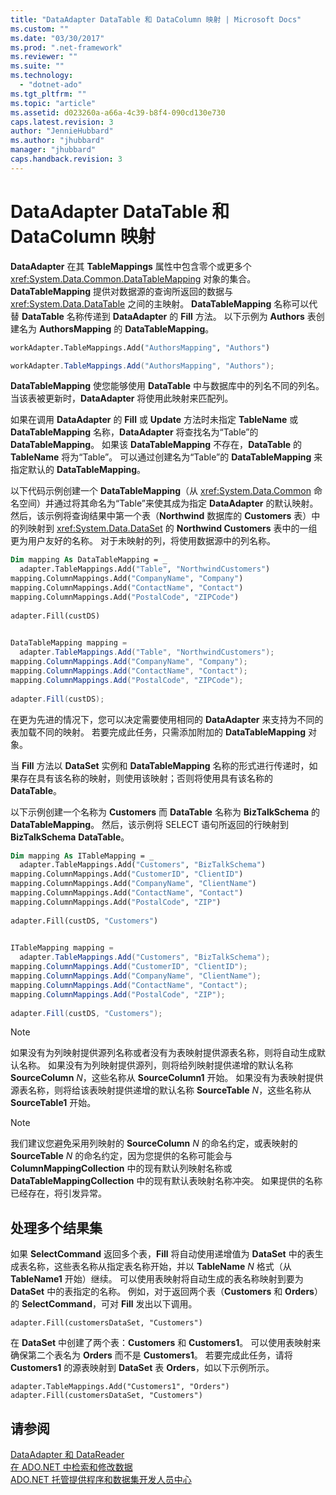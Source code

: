 ```yaml
---
title: "DataAdapter DataTable 和 DataColumn 映射 | Microsoft Docs"
ms.custom: ""
ms.date: "03/30/2017"
ms.prod: ".net-framework"
ms.reviewer: ""
ms.suite: ""
ms.technology: 
  - "dotnet-ado"
ms.tgt_pltfrm: ""
ms.topic: "article"
ms.assetid: d023260a-a66a-4c39-b8f4-090cd130e730
caps.latest.revision: 3
author: "JennieHubbard"
ms.author: "jhubbard"
manager: "jhubbard"
caps.handback.revision: 3
---
```

# DataAdapter DataTable 和 DataColumn 映射
**DataAdapter** 在其 **TableMappings** 属性中包含零个或更多个 <xref:System.Data.Common.DataTableMapping> 对象的集合。  **DataTableMapping** 提供对数据源的查询所返回的数据与 <xref:System.Data.DataTable> 之间的主映射。  **DataTableMapping** 名称可以代替 **DataTable** 名称传递到 **DataAdapter** 的 **Fill** 方法。  以下示例为 **Authors** 表创建名为 **AuthorsMapping** 的 **DataTableMapping**。  
  
```vb  
workAdapter.TableMappings.Add("AuthorsMapping", "Authors")  
```  
  
```csharp  
workAdapter.TableMappings.Add("AuthorsMapping", "Authors");  
```  
  
 **DataTableMapping** 使您能够使用 **DataTable** 中与数据库中的列名不同的列名。  当该表被更新时，**DataAdapter** 将使用此映射来匹配列。  
  
 如果在调用 **DataAdapter** 的 **Fill** 或 **Update** 方法时未指定 **TableName** 或 **DataTableMapping** 名称，**DataAdapter** 将查找名为“Table”的 **DataTableMapping**。  如果该 **DataTableMapping** 不存在，**DataTable** 的 **TableName** 将为“Table”。  可以通过创建名为“Table”的 **DataTableMapping** 来指定默认的 **DataTableMapping**。  
  
 以下代码示例创建一个 **DataTableMapping**（从 <xref:System.Data.Common> 命名空间）并通过将其命名为“Table”来使其成为指定 **DataAdapter** 的默认映射。  然后，该示例将查询结果中第一个表（**Northwind** 数据库的 **Customers** 表）中的列映射到 <xref:System.Data.DataSet> 的 **Northwind Customers** 表中的一组更为用户友好的名称。  对于未映射的列，将使用数据源中的列名称。  
  
```vb  
Dim mapping As DataTableMapping = _  
  adapter.TableMappings.Add("Table", "NorthwindCustomers")  
mapping.ColumnMappings.Add("CompanyName", "Company")  
mapping.ColumnMappings.Add("ContactName", "Contact")  
mapping.ColumnMappings.Add("PostalCode", "ZIPCode")  
  
adapter.Fill(custDS)  
  
```  
  
```csharp  
DataTableMapping mapping =   
  adapter.TableMappings.Add("Table", "NorthwindCustomers");  
mapping.ColumnMappings.Add("CompanyName", "Company");  
mapping.ColumnMappings.Add("ContactName", "Contact");  
mapping.ColumnMappings.Add("PostalCode", "ZIPCode");  
  
adapter.Fill(custDS);  
```  
  
 在更为先进的情况下，您可以决定需要使用相同的 **DataAdapter** 来支持为不同的表加载不同的映射。  若要完成此任务，只需添加附加的 **DataTableMapping** 对象。  
  
 当 **Fill** 方法以 **DataSet** 实例和 **DataTableMapping** 名称的形式进行传递时，如果存在具有该名称的映射，则使用该映射；否则将使用具有该名称的 **DataTable**。  
  
 以下示例创建一个名称为 **Customers** 而 **DataTable** 名称为 **BizTalkSchema** 的 **DataTableMapping**。  然后，该示例将 SELECT 语句所返回的行映射到 **BizTalkSchema** **DataTable**。  
  
```vb  
Dim mapping As ITableMapping = _  
  adapter.TableMappings.Add("Customers", "BizTalkSchema")  
mapping.ColumnMappings.Add("CustomerID", "ClientID")  
mapping.ColumnMappings.Add("CompanyName", "ClientName")  
mapping.ColumnMappings.Add("ContactName", "Contact")  
mapping.ColumnMappings.Add("PostalCode", "ZIP")  
  
adapter.Fill(custDS, "Customers")  
  
```  
  
```csharp  
ITableMapping mapping =   
  adapter.TableMappings.Add("Customers", "BizTalkSchema");  
mapping.ColumnMappings.Add("CustomerID", "ClientID");  
mapping.ColumnMappings.Add("CompanyName", "ClientName");  
mapping.ColumnMappings.Add("ContactName", "Contact");  
mapping.ColumnMappings.Add("PostalCode", "ZIP");  
  
adapter.Fill(custDS, "Customers");  
```  
  
> [!NOTE]
>  如果没有为列映射提供源列名称或者没有为表映射提供源表名称，则将自动生成默认名称。  如果没有为列映射提供源列，则将给列映射提供递增的默认名称 **SourceColumn** *N*，这些名称从 **SourceColumn1** 开始。  如果没有为表映射提供源表名称，则将给该表映射提供递增的默认名称 **SourceTable** *N*，这些名称从 **SourceTable1** 开始。  
  
> [!NOTE]
>  我们建议您避免采用列映射的 **SourceColumn** *N* 的命名约定，或表映射的 **SourceTable** *N* 的命名约定，因为您提供的名称可能会与 **ColumnMappingCollection** 中的现有默认列映射名称或 **DataTableMappingCollection** 中的现有默认表映射名称冲突。  如果提供的名称已经存在，将引发异常。  
  
## 处理多个结果集  
 如果 **SelectCommand** 返回多个表，**Fill** 将自动使用递增值为 **DataSet** 中的表生成表名称，这些表名称从指定表名称开始，并以 **TableName** *N* 格式（从 **TableName1** 开始）继续。  可以使用表映射将自动生成的表名称映射到要为 **DataSet** 中的表指定的名称。  例如，对于返回两个表（**Customers** 和 **Orders**）的 **SelectCommand**，可对 **Fill** 发出以下调用。  
  
```  
adapter.Fill(customersDataSet, "Customers")  
```  
  
 在 **DataSet** 中创建了两个表：**Customers** 和 **Customers1**。  可以使用表映射来确保第二个表名为 **Orders** 而不是 **Customers1**。  若要完成此任务，请将 **Customers1** 的源表映射到 **DataSet** 表 **Orders**，如以下示例所示。  
  
```  
adapter.TableMappings.Add("Customers1", "Orders")  
adapter.Fill(customersDataSet, "Customers")  
```  
  
## 请参阅  
 [DataAdapter 和 DataReader](../../../../docs/framework/data/adonet/dataadapters-and-datareaders.md)   
 [在 ADO.NET 中检索和修改数据](../../../../docs/framework/data/adonet/retrieving-and-modifying-data.md)   
 [ADO.NET 托管提供程序和数据集开发人员中心](http://go.microsoft.com/fwlink/?LinkId=217917)